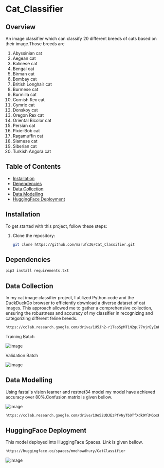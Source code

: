 # Cat_Classifier

## Overview

An image classifier which can classify 20 different breeds of cats based on their image.Those breeds are

1. Abyssinian cat
2. Aegean cat
3. Balinese cat
4. Bengal cat
5. Birman cat
6. Bombay cat
7. British Longhair cat
8. Burmese cat
9. Burmilla cat
10. Cornish Rex cat
11. Cymric cat
12. Donskoy cat
13. Oregon Rex cat
14. Oriental Bicolor cat
15. Persian cat
16. Pixie-Bob cat
17. Ragamuffin cat
18. Siamese cat
19. Siberian cat
20. Turkish Angora cat


## Table of Contents
- [Installation](#installation)
- [Dependencies](#dependencies)
- [Data Collection](#data-collection)
- [Data Modelling](#data-modelling)
- [HuggingFace Deployment](#huggingface-deployment)




## Installation

To get started with this project, follow these steps:

1. Clone the repository:
   ```bash
   git clone https://github.com/marufc36/Cat_Classifier.git
   ```
  
## Dependencies
   ```bash
pip3 install requirements.txt
```


## Data Collection 

In my cat image classifier project, I utilized Python code and the DuckDuckGo browser to efficiently download a diverse dataset of cat images. This approach allowed me to gather a comprehensive collection, ensuring the robustness and accuracy of my classifier in recognizing and categorizing different feline breeds.

```bash
https://colab.research.google.com/drive/1U5Jh2-r1TapSpMT1N2gu77njrEyEnH2G?usp=sharing
```

Training Batch


![image](https://github.com/marufc36/Cat_Classifier/assets/151602012/de44c3c7-4b30-4823-bf54-9e549aee63af)



Validation Batch

![image](https://github.com/marufc36/Cat_Classifier/assets/151602012/4f8d9f9d-f6f4-41c4-8e4d-d2593a85b94f)



## Data Modelling 


Using fastai's vision learner and restnet34 model my model have achieved accuracy over 80%.Confusion matrix is given bellow.

![image](https://github.com/marufc36/Cat_Classifier/assets/151602012/59089e42-c801-48df-b2a1-45a579169c5e)



```bash
https://colab.research.google.com/drive/1Oe52UDJEzPfvNyTb0TfXdk9YlMGoxHgW?usp=sharing
```

## HuggingFace Deployment 

This model deployed into HuggingFace Spaces. Link is given bellow.

```bash
https://huggingface.co/spaces/mmchowdhury/CatClassifier
```

![image](https://github.com/marufc36/Cat_Classifier/assets/151602012/25adbcb3-043f-41f5-8826-6f12457a2394)







  


